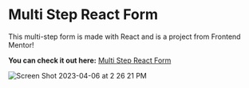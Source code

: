 # Multi Step React Form

This multi-step form is made with React and is a project from Frontend Mentor!

**You can check it out here:** [Multi Step React Form](https://multi-step-form-react-hwm.netlify.app/)

![Screen Shot 2023-04-06 at 2 26 21 PM](https://user-images.githubusercontent.com/103898493/230464063-e9b897a7-900f-48b3-b191-18ca77052620.png)
